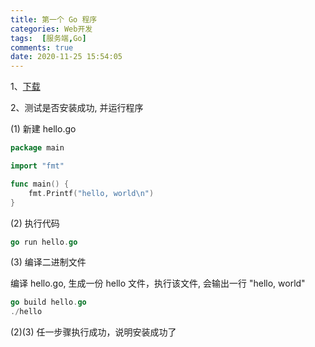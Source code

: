 ```yaml
---
title: 第一个 Go 程序
categories: Web开发
tags:  [服务端,Go]
comments: true
date: 2020-11-25 15:54:05
---
```

1、[下载](https://golang.org/dl/)

2、测试是否安装成功, 并运行程序

(1) 新建 hello.go

```go
package main

import "fmt"

func main() {
	fmt.Printf("hello, world\n")
}
```

(2) 执行代码

```go
go run hello.go 
```

(3) 编译二进制文件

编译 hello.go, 生成一份 hello 文件，执行该文件, 会输出一行 "hello, world"

```go
go build hello.go
./hello
```

(2)(3) 任一步骤执行成功，说明安装成功了